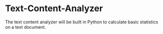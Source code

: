 # Text-Content-Analyzer

The text content analyzer will be built in Python to calculate basic statistics on a text document.
